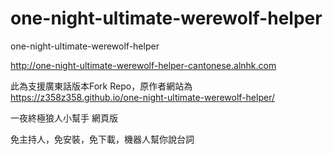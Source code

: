 # one-night-ultimate-werewolf-helper
one-night-ultimate-werewolf-helper

http://one-night-ultimate-werewolf-helper-cantonese.alnhk.com

此為支援廣東話版本Fork Repo，原作者網站為 https://z358z358.github.io/one-night-ultimate-werewolf-helper/

一夜終極狼人小幫手 網頁版

免主持人，免安裝，免下載，機器人幫你說台詞
